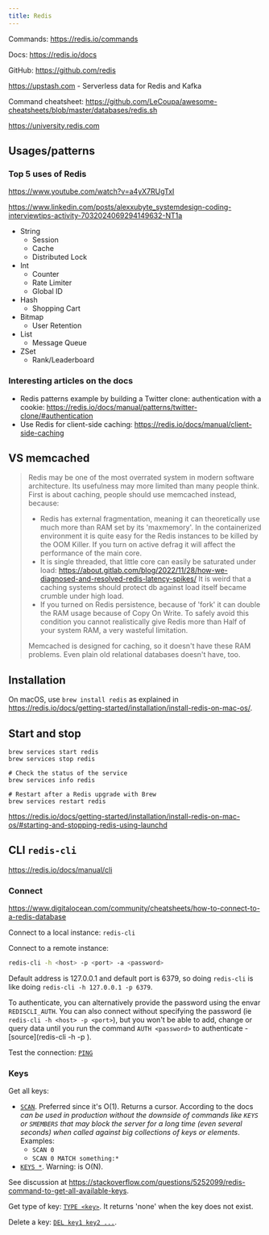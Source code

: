 ```yaml
---
title: Redis
---
```


Commands: https://redis.io/commands

Docs: https://redis.io/docs

GitHub: https://github.com/redis

https://upstash.com - Serverless data for Redis and Kafka

Command cheatsheet: https://github.com/LeCoupa/awesome-cheatsheets/blob/master/databases/redis.sh

https://university.redis.com

## Usages/patterns

### Top 5 uses of Redis

https://www.youtube.com/watch?v=a4yX7RUgTxI

https://www.linkedin.com/posts/alexxubyte_systemdesign-coding-interviewtips-activity-7032024069294149632-NT1a

- String
  - Session
  - Cache
  - Distributed Lock
- Int
  - Counter
  - Rate Limiter
  - Global ID
- Hash
  - Shopping Cart
- Bitmap
  - User Retention
- List
  - Message Queue
- ZSet
  - Rank/Leaderboard

### Interesting articles on the docs

- Redis patterns example by building a Twitter clone: authentication with a cookie: https://redis.io/docs/manual/patterns/twitter-clone/#authentication
- Use Redis for client-side caching: https://redis.io/docs/manual/client-side-caching

## VS memcached

> Redis may be one of the most overrated system in modern software architecture.
> Its usefulness may more limited than many people think.
> First is about caching, people should use memcached instead, because:
>
> - Redis has external fragmentation, meaning it can theoretically use much more than RAM set by its 'maxmemory'. In the containerized environment it is quite easy for the Redis instances to be killed by the OOM Killer. If you turn on active defrag it will affect the performance of the main core.
> - It is single threaded, that little core can easily be saturated under load: https://about.gitlab.com/blog/2022/11/28/how-we-diagnosed-and-resolved-redis-latency-spikes/
>   It is weird that a caching systems should protect db against load itself became crumble under high load.
> - If you turned on Redis persistence, because of 'fork' it can double the RAM usage because of Copy On Write. To safely avoid this condition you cannot realistically give Redis more than Half of your system RAM, a very wasteful limitation.
>
> Memcached is designed for caching, so it doesn't have these RAM problems. Even plain old relational databases doesn't have, too.

## Installation

On macOS, use `brew install redis` as explained in https://redis.io/docs/getting-started/installation/install-redis-on-mac-os/.

## Start and stop

```shell
brew services start redis
brew services stop redis

# Check the status of the service
brew services info redis

# Restart after a Redis upgrade with Brew
brew services restart redis
```

https://redis.io/docs/getting-started/installation/install-redis-on-mac-os/#starting-and-stopping-redis-using-launchd

## CLI `redis-cli`

https://redis.io/docs/manual/cli

### Connect

https://www.digitalocean.com/community/cheatsheets/how-to-connect-to-a-redis-database

Connect to a local instance: `redis-cli`

Connect to a remote instance:

```bash
redis-cli -h <host> -p <port> -a <password>
```

Default address is 127.0.0.1 and default port is 6379, so doing `redis-cli` is like doing `redis-cli -h 127.0.0.1 -p 6379`.

To authenticate, you can alternatively provide the password using the envar `REDISCLI_AUTH`. You can also connect without specifying the password (ie `redis-cli -h <host> -p <port>`), but you won't be able to add, change or query data until you run the command `AUTH <password>` to authenticate - [source](redis-cli -h <host> -p <port>).

Test the connection: [`PING`](https://redis.io/commands/ping/)

### Keys

Get all keys:

- [`SCAN`](https://redis.io/commands/scan/). Preferred since it's O(1). Returns a cursor. According to the docs _can be used in production without the downside of commands like `KEYS` or `SMEMBERS` that may block the server for a long time (even several seconds) when called against big collections of keys or elements_. Examples:
  - `SCAN 0`
  - `SCAN 0 MATCH something:*`
- [`KEYS *`](https://redis.io/commands/keys/). Warning: is O(N).

See discussion at https://stackoverflow.com/questions/5252099/redis-command-to-get-all-available-keys.

Get type of key: [`TYPE <key>`](https://redis.io/commands/type/). It returns 'none' when the key does not exist.

Delete a key: [`DEL key1 key2 ...`](https://redis.io/commands/del/).
